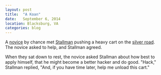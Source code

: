```yaml
---
layout: post
title:  "A Koan"
date:   September 6, 2014
location: Blacksburg, VA
categories: blog
---
```


A [novice](http://benwr.net) by chance met [Stallman](https://stallman.org/) pushing a heavy cart on the
[silver road](http://www.mbta.com/schedules_and_maps/subway/lines/?route=SILVER).
The novice asked to help, and Stallman agreed.

When they sat down to rest, the novice asked Stallman about how best to apply himself, that he might become
a better hacker and do good. "Hack," Stallman replied, "And, if you have time later, help me unload this cart."